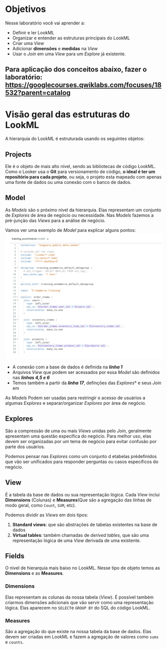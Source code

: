 # Objetivos
Nesse laboratório você vai aprender a:
- Definir e ler LookML
- Organizar e entender as estruturas principais do LookML
- Criar uma *View*
- Adicionar **dimensões** e **medidas** na *View*
- Usar o *Join* em uma *View* para um *Explore* já existente.

Para aplicação dos conceitos abaixo, fazer o laboratório: https://googlecourses.qwiklabs.com/focuses/18532?parent=catalog
--- 

# Visão geral das estruturas do LookML
A hierarquia do LookML é estruturada usando os seguintes objetos:

##  Projects
Ele é o objeto de mais alto nível, sendo as bibliotecas de código LookML. Como o Looker usa o **Git** para versionamento de código, **o ideal é ter um repositório para cada projeto**, ou seja, o projeto esta mapeado com apenas uma fonte de dados ou uma conexão com o banco de dados.

## Model
As *Models* são o próximo nível da hierarquia. Elas representam um conjunto de *Explores* de área de negócio ou necessidade. Nas *Models* fazemos a pré-junção das *Views* para a análise de negócio.

Vamos ver uma exemplo de *Model* para explicar alguns pontos:
![Models](Imagens/Lab1-Img1.png)

- A conexão com a base de dados é definida na ***linha 1***
- Arquivos *View* que podem ser acessados por essa *Model* são definidos nas ***linhas 4,5 e 6***
- Temos também a partir da ***linha 17***, definções das *Explores** e seus *Join* em

As *Models* Podem ser usadas para restringir o acesso de usuários a algumas *Explores* e separar/organizar *Explores* por área de negócio.

## Explores
São a compressão de uma ou mais *Views* unidas pelo *Join*, geralmente apresentam uma questão específica do negócio. Para melhor uso, elas devem ser organizadas por um tema de negócio para evitar confusão por parte dos usuários.

Podemos pensar nas *Explores* como um conjunto d etabelas prédefinidos que vão ser unificados para responder perguntas ou casos específicos do negócio.

## View
É a tabela da base de dados ou sua representação lógica. Cada *View* inclui **Dimensions** (Colunas) e **Measures**(Que são a agregação das linhas de modo geral, como ```Count```, ```SUM```, etc).

Podemos dividir as *Views* em dois tipos:
1. **Standard views**: que são abstrações de tabelas existentes na base de dados
2. **Virtual tables**: também chamadas de *derived tables*, que são uma representação lógica de uma *View* derivada de uma existente.

## Fields
O nivel de hierarquia mais baixo no LookML. Nesse tipo de objeto temos as **Dimensions** e as **Measures**.

### Dimensions
Elas representam as colunas da nossa tabela (*View*). É possível também criarmos dimensões adicionais que vão servir como uma representação lógica. Elas aparecem no ```SELECT```e ```GROUP BY``` do SQL do código LookML.

### Measures
São a agregação do que existe na nossa tabela da base de dados. Elas devem ser criadas em LookML e fazem a agregação de valores como ```sums``` e ```counts```.